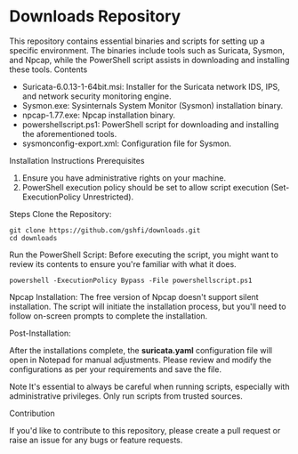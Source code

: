 # Downloads Repository

This repository contains essential binaries and scripts for setting up a specific environment. The binaries include tools such as Suricata, Sysmon, and Npcap, while the PowerShell script assists in downloading and installing these tools.
Contents

- Suricata-6.0.13-1-64bit.msi: Installer for the Suricata network IDS, IPS, and network security monitoring engine.
- Sysmon.exe: Sysinternals System Monitor (Sysmon) installation binary.
- npcap-1.77.exe: Npcap installation binary.
- powershellscript.ps1: PowerShell script for downloading and installing the aforementioned tools.
- sysmonconfig-export.xml: Configuration file for Sysmon.

Installation Instructions
Prerequisites

1. Ensure you have administrative rights on your machine.
2. PowerShell execution policy should be set to allow script execution (Set-ExecutionPolicy Unrestricted).

Steps
Clone the Repository:

    git clone https://github.com/gshfi/downloads.git
    cd downloads

Run the PowerShell Script:
Before executing the script, you might want to review its contents to ensure you're familiar with what it does.

    powershell -ExecutionPolicy Bypass -File powershellscript.ps1

Npcap Installation:
The free version of Npcap doesn't support silent installation. The script will initiate the installation process, but you'll need to follow on-screen prompts to complete the installation.

Post-Installation:

After the installations complete, the <b>suricata.yaml</b> configuration file will open in Notepad for manual adjustments. Please review and modify the configurations as per your requirements and save the file.

Note
It's essential to always be careful when running scripts, especially with administrative privileges. Only run scripts from trusted sources.

Contribution

If you'd like to contribute to this repository, please create a pull request or raise an issue for any bugs or feature requests.